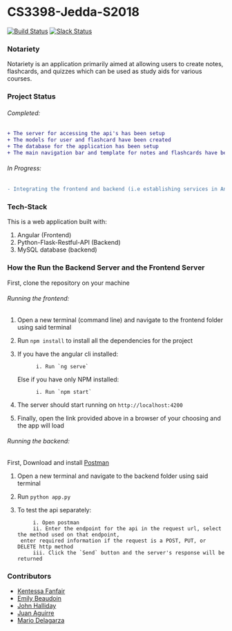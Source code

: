 # CS3398-Jedda-S2018    
[![Build Status](https://travis-ci.org/CS3398-Jedda-Knights/CS3398-Jedda-S2018.svg?branch=development)](https://travis-ci.org/CS3398-Jedda-Knights/CS3398-Jedda-S2018)
[![Slack Status](http://slack.videojs.com/badge.svg)](https://cs3398s18jedda.slack.com/)



### Notariety
Notariety is an application primarily aimed at allowing users to create notes, flashcards, and quizzes which can be used as study aids for various courses.  

### Project Status
###### Completed: 
```diff 
+ The server for accessing the api's has been setup
+ The models for user and flashcard have been created
+ The database for the application has been setup
+ The main navigation bar and template for notes and flashcards have been implemented
```
###### In Progress:
``` diff
- Integrating the frontend and backend (i.e establishing services in Angular to access the Flask APIs')
```

### Tech-Stack
This is a web application built with:
1. Angular (Frontend)
2. Python-Flask-Restful-API (Backend) 
3. MySQL database (backend) 

### How the Run the Backend Server and the Frontend Server
First, clone the repository on your machine
###### Running the frontend:
1. Open a new terminal (command line) and navigate to the frontend folder using said terminal
2. Run `npm install` to install all the dependencies for the project
3. If you have the angular cli installed:

             i. Run `ng serve`  
   Else if you have only NPM installed:  

             i. Run `npm start` 
4. The server should start running on `http://localhost:4200`
5. Finally, open the link provided above in a browser of your choosing and the app will load

###### Running the backend:
First, Download and install [Postman](https://www.getpostman.com/)
1. Open a new terminal and navigate to the backend folder using said terminal
2. Run `python app.py` 
3. To test the api separately:

            i. Open postman 
            ii. Enter the endpoint for the api in the request url, select the method used on that endpoint,  
        enter required information if the request is a POST, PUT, or DELETE http method 
            iii. Click the `Send` button and the server's response will be returned

### Contributors
* [Kentessa Fanfair](https://github.com/2goldtess)
* [Emily Beaudoin](https://github.com/erb64) 
* [John Halliday](https://github.com/jh2012)
* [Juan Aguirre](https://github.com/Jaa217)
* [Mario Delagarza](https://github.com/MAD1364) 
